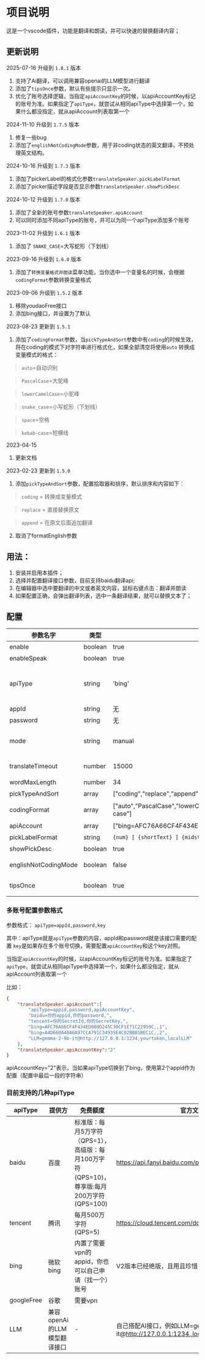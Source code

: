# 项目说明

这是一个vscode插件，功能是翻译和朗读，并可以快速的替换翻译内容；

## 更新说明
2025-07-16 升级到 `1.8.1` 版本
1. 支持了Ai翻译，可以调用兼容openai的LLM模型进行翻译
2. 添加了`tipsOnce`参数，默认有些提示只显示一次。
3. 优化了账号选择逻辑，当指定`apiAccountKey`的时候，以apiAccountKey标记的账号为准。如果指定了`apiType`，就尝试从相同apiType中选择第一个，如果什么都没指定，就从apiAccount列表取第一个

2024-11-10 升级到 `1.7.5` 版本
1. 修复一些bug
2. 添加了`englishNotCodingMode`参数，用于非coding状态的英文翻译，不预处理英文结构。

2024-10-16 升级到 `1.7.3` 版本
1. 添加了pickerLabel的格式化参数`translateSpeaker.pickLabelFormat`
2. 添加了picker描述字段是否显示参数`translateSpeaker.showPickDesc`

2024-10-12 升级到 `1.7.0` 版本
1. 添加了全新的账号参数`translateSpeaker.apiAccount`
2. 可以同时添加不同apiType的账号，并可以为同一个apiType添加多个账号

2023-11-02 升级到 `1.6.1` 版本
1. 添加了 `SNAKE_CASE`=大写蛇形（下划线）

2023-09-16 升级到 `1.6.0` 版本
1. 添加了`转换变量格式并朗读`菜单功能，当你选中一个变量名的时候，会根据
`codingFormat`参数转换变量格式

2023-09-06 升级到 `1.5.2` 版本
1. 移除youdaoFree接口
2. 添加bing接口，并设置为了默认


2023-08-23 更新到 `1.5.1`

1. 添加了`codingFormat`参数，当`pickTypeAndSort`参数中有`coding`的时候生效，将在coding的模式下对字符串进行格式化，如果全部清空将使用`auto`
转换成变量模式的格式：

> `auto`=自动识别

> `PascalCase`=大驼峰

> `lowerCamelCase`=小驼峰

> `snake_case`=小写蛇形（下划线）

> `space`=空格

> `kebab-case`=短横线

2023-04-15 
1. 更新文档

2023-02-23 更新到 `1.5.0`

1. 添加`pickTypeAndSort`参数，配置拾取器和排序，默认排序和内容如下：

> `coding` = 转换成变量模式

> `replace` = 直接替换原文

> `append` = 在原文后面追加翻译

2. 取消了formatEnglish参数



## 用法：
1. 安装并启用本插件；
2. 选择并配置翻译接口参数，目前支持baidu翻译api;
3. 在编辑器中选中要翻译的中文或者英文内容，鼠标右键点击：翻译并朗读
4. 如果配置正确，会弹出翻译列表，选中一条翻译结果，就可以替换文本了；

## 配置

|参数名字|类型|默认值|<div style="min-width:300px;">说明</div>|
|---|---|---|---|
|enable | boolean | true | 是否启用插件功能 |
|enableSpeak | boolean | true | 是否启用语音朗读 |
|apiType | string | 'bing'| 接口类型，目前支持：`baidu`=百度翻译api(需要账号)，`bing`=必应(可以添加账号)，`tencent`=腾讯(需要账号)，`googleFree`=谷歌（需要VPN） |
|appId  | string | 无 | 翻译API的账号 |
|password  | string | 无 | 翻译API的密钥 |
|mode|string|manual|工作模式：manual=手动，autoEnglish=自动翻译英文，autoChinese=自动翻译中文，auto=自动中英文转换|
|translateTimeout|number|15000|翻译结果在左下角状态栏显示多长时间（毫秒）|
|wordMaxLength|number|34|超过这个长度的字符串不处理|
|pickTypeAndSort|array|["coding","replace","append"]|配置拾取器排序|
|codingFormat|array|["auto","PascalCase","lowerCamelCase","snake_case","space","kebab-case"]|配置当pickTypeAndSort中包含有coding的时候的格式化拾取器排序|
|apiAccount|array|["bing=AFC76A66CF4F434ED080D245C30CF1E71C22959C,,1"]|多账号配置|
|pickLabelFormat|string|`{num} [ {shortText} ] {midstr}{typeName} => [ {shortOutText} ]`|拾取器的显示格式|
|showPickDesc|boolean|true|是否显示拾取器的描述|
|englishNotCodingMode|boolean|false|用于非coding状态的英文翻译，不预处理英文结构。|
|tipsOnce|boolean|true|有些提示，只显示一次，如果设置了`false`，就会每次都提示。|

### 多账号配置参数格式

参数格式：
`apiType=appId,password,key`


其中：apiType就是`apiType`参数的内容，appId和password就是该接口需要的配置
`key`是如果存在多个账号切换，需要配置`apiAccountKey`和这个key对照。

当指定`apiAccountKey`的时候，以apiAccountKey标记的账号为准。如果指定了`apiType`，就尝试从相同apiType中选择第一个，如果什么都没指定，就从apiAccount列表取第一个

比如：
```json
{
    "translateSpeaker.apiAccount":[
        "apiType=appid,password,apiAccountKey",
        "baidu=你的appid,你的password,",
        "tencent=你的SecretId,你的SecretKey,",
        "bing=AFC76A66CF4F434ED080D245C30CF1E71C22959C,,1",
        "bing=A4D660A48A6A97CCA791C34935E4C02BBB1BEC1C,,2",
        "LLM=gemma-2-9b-it@http://127.0.0.1:1234,yourtoken,localLLM"
    ],
    "translateSpeaker.apiAccountKey":"2"
}
```

apiAccountKey="2"表示，当如果apiType切换到了bing，使用第2个appid作为配置（配置中最后一段的字符串）

### 目前支持的几种apiType
|apiType|提供方|免费额度|官方文档|
|---|---|---|---|
|baidu|百度|标准版：每月5万字符（QPS=1），高级版：每月100万字符(QPS=10)，尊享版:每月200万字符(QPS=100)|https://api.fanyi.baidu.com/product/112|
|tencent|腾讯|每月500万字符(QPS=5)|https://cloud.tencent.com/document/api/551/15619
|bing|微软bing|内置了需要vpn的appid，你也可以自己申请（找一个）账号|V2版本已经绝版，且用且珍惜|
|googleFree|谷歌|需要vpn||
|LLM|兼容openAi的LLM模型翻译接口|-|自己搭配AI接口，例如LLM=gemma-2-9b-it@http://127.0.0.1:1234,,localLLM|





